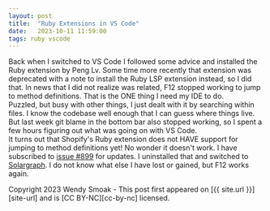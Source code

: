 ```yaml
---
layout: post
title:  "Ruby Extensions in VS Code"
date:   2023-10-11 11:59:00
tags: ruby vscode
---
```


Back when I switched to VS Code I followed some advice and installed the Ruby extension by Peng Lv. 
Some time more recently that extension was deprecated with a note to install the Ruby LSP extension instead, so I did that. 
In news that I did not realize was related, F12 stopped working to jump to method definitions.  That is the ONE thing I need my IDE to do.  
Puzzled, but busy with other things, I just dealt with it by searching within files.  I know the codebase well enough that I can guess where things live.  
But last week git blame in the bottom bar also stopped working, so I spent a few hours figuring out what was going on with VS Code.  
It turns out that Shopify's Ruby extension does not HAVE support for jumping to method definitions yet!  No wonder it doesn't work. I have subscribed to [issue #899][issue-899] for updates.
I uninstalled that and switched to [Solargraph][solargraph].  I do not know what else I have lost or gained, but F12 works again.

[vs-code-ruby]: https://code.visualstudio.com/docs/languages/ruby
[issue-899]: https://github.com/Shopify/ruby-lsp/issues/899
[solargraph]: https://marketplace.visualstudio.com/items?itemName=castwide.solargraph

Copyright 2023 Wendy Smoak - This post first appeared on [{{ site.url }}][site-url] and is [CC BY-NC][cc-by-nc] licensed.
